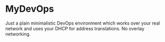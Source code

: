# MyDevOps

Just a plain minimalistic DevOps environment which works over your real network and uses your DHCP for address translations. No overlay networking.
